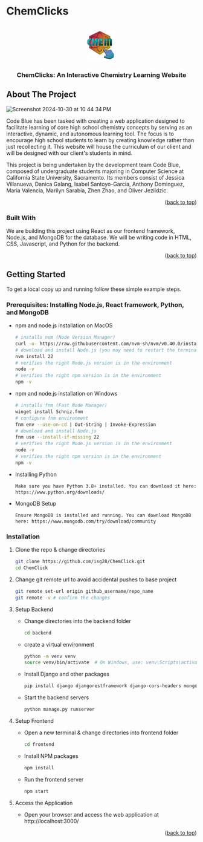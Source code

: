 # ChemClicks
<a id="readme-top"></a>
<!-- PROJECT SHIELDS -->
<!--
*** I'm using markdown "reference style" links for readability.
*** Reference links are enclosed in brackets [ ] instead of parentheses ( ).
*** See the bottom of this document for the declaration of the reference variables
*** for contributors-url, forks-url, etc. This is an optional, concise syntax you may use.
*** https://www.markdownguide.org/basic-syntax/#reference-style-links
-->


<!-- PROJECT LOGO -->
<br />
<div align="center">
    <img src="frontend/src/assets/login/ChemClickLogo.png" alt="Logo" width="80" height="80">
  </a>

  <h3 align="center">ChemClicks: An Interactive Chemistry Learning Website</h3>
</div>

<!-- ABOUT THE PROJECT -->
## About The Project

![Screenshot 2024-10-30 at 10 44 34 PM](https://github.com/user-attachments/assets/49fce4f3-5f4c-4dd9-af21-3673bd1b6cf9)


Code Blue has been tasked with creating a web application designed to facilitate learning of core high school chemistry concepts by serving as an interactive, dynamic, and autonomous learning tool.  The focus is to encourage high school students to learn by creating knowledge rather than just recollecting it. This website will house the curriculum of our client and will be designed with our client's students in mind.

This project is being undertaken by the development team Code Blue, composed of undergraduate students majoring in Computer Science at California State University, Sacramento. Its members consist of Jessica Villanueva, Danica Galang, Isabel Santoyo-Garcia, Anthony Dominguez, Maria Valencia, Marilyn Sarabia, Zhen Zhao, and Oliver Jezildzic.


<p align="right">(<a href="#readme-top">back to top</a>)</p>



### Built With

We are building this project using React as our frontend framework, Node.js, and MongoDB for the database. We will be writing code in HTML, CSS, Javascript, and Python for the backend.

<p align="right">(<a href="#readme-top">back to top</a>)</p>



<!-- GETTING STARTED -->
## Getting Started

To get a local copy up and running follow these simple example steps.

### Prerequisites: Installing Node.js, React framework, Python, and MongoDB

* npm and node.js installation on MacOS
  ```sh
  # installs nvm (Node Version Manager)
  curl -o- https://raw.githubusercontent.com/nvm-sh/nvm/v0.40.0/install.sh | bash
  # download and install Node.js (you may need to restart the terminal)
  nvm install 22
  # verifies the right Node.js version is in the environment
  node -v 
  # verifies the right npm version is in the environment
  npm -v 
  ```
* npm and node.js installation on Windows
  ```sh
  # installs fnm (Fast Node Manager)
  winget install Schniz.fnm
  # configure fnm environment
  fnm env --use-on-cd | Out-String | Invoke-Expression
  # download and install Node.js
  fnm use --install-if-missing 22
  # verifies the right Node.js version is in the environment
  node -v 
  # verifies the right npm version is in the environment
  npm -v 
  ```
* Installing Python

      Make sure you have Python 3.8+ installed. You can download it here: https://www.python.org/downloads/
* MongoDB Setup

      Ensure MongoDB is installed and running. You can download MongoDB here: https://www.mongodb.com/try/download/community


### Installation

1. Clone the repo & change directories
   ```sh
   git clone https://github.com/isg28/ChemClick.git
   cd ChemClick
   ```
2. Change git remote url to avoid accidental pushes to base project
   ```sh
   git remote set-url origin github_username/repo_name
   git remote -v # confirm the changes
   ```
3. Setup Backend 

    * Change directories into the backend folder
      ```sh
      cd backend
       ```
    
    * create a virtual environment
      ```sh
      python -m venv venv
      source venv/bin/activate  # On Windows, use: venv\Scripts\activate
       ```
      
    * Install Django and other packages
      ```sh
      pip install django djangorestframework django-cors-headers mongoengine pymongo python-dotenv
      ```
    * Start the backend servers
      ```sh
      python manage.py runserver
      ```
4. Setup Frontend
   * Open a new terminal & change directories into frontend folder 
       ```sh
       cd frontend
       ```
   * Install NPM packages
       ```sh
       npm install
       ```
   * Run the frontend server
       ```sh
       npm start
       ```
5. Access the Application
   * Open your browser and access the web application at http://localhost:3000/
<p align="right">(<a href="#readme-top">back to top</a>)</p>

